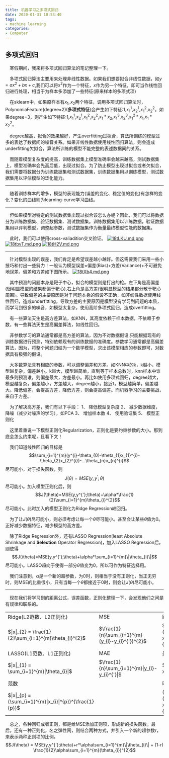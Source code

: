 ```yaml
---
title: 机器学习之多项式回归
date: 2020-01-31 10:53:40
tags:
- machine learning
categories: 
- Computer
---
```


## 多项式回归

&ensp;&ensp;寒假期间，我来将多项式回归算法的笔记整理一下。

&ensp;&ensp;多项式回归算法主要用来处理非线性数据。如果我们想要拟合非线性数据，如$y=ax^2+bx+c$,我们可以将$x^2$作为一个特征，$x$作为另一个特征，即可当作线性回归进行处理，相当于为样本多添加了一些特征(原来样本的多项式项)

&ensp;&ensp;在sklearn中，如果原样本有$x_{1},x_{2}$两个特征，调用多项式回归算法时，PolynomiaFeature(degree=2)(**多项式特征**)会产生如下特征:1,$x_{1}^{1}$,$x_{2}^{1}$,$x_{1}^{2}$,$x_{2}^{2}$。如果degree=3，则产生如下特征:1,$x_{1}^{1}$,$x_{2}^{1}$,$x_{1}^{2}$,$x_{2}^{2}$,$x_{1}*x_{2}$,$x_{1}^{3}$,$x_{2}^{3}$,$x_{1}^{2}*x_{1}$,$x_{1}*x_{2}^{2}$。

&ensp;&ensp;degree越高，拟合的效果越好，产生overfitting过拟合，算法所训练的模型过多的表达了数据间的噪音关系。如果非线性数据使用线性回归算法，则会造成underfitting欠拟合，算法所训练的模型不能完整的表述数据间的关系。

&ensp;&ensp;而随着模型复杂度的提高，训练数据集上模型准确率会越来越高，测试数据集上，模型准确率会先高后低，出现过拟合。为了防止模型出现过拟合或者欠拟合，我们需要将数据分为训练数据集和测试数据集，训练数据集用以训练模型，测试数据集用以评估模型的泛化能力。

***
&ensp;&ensp;随着训练样本的增多，模型的表现能力(误差的变化、稳定值的变化)有怎样的变化？变化的曲线则为learning-curve学习曲线。
***
&ensp;&ensp;但如果模型对特定的测试数据集出现过拟合该怎么办呢？因此，我们可以将数据分为训练数据集、验证数据集、测试数据集。训练数据集用以训练数据，验证数据集用以评判模型，调整超参数，测试数据集作为衡量最终模型性能的数据集。

&ensp;&ensp;此时，我们可以使用cross-valiadition交叉验证。
[![18tLKU.md.png](https://s2.ax1x.com/2020/02/01/18tLKU.md.png)](https://imgchr.com/i/18tLKU)
[![18tbvT.md.png](https://s2.ax1x.com/2020/02/01/18tbvT.md.png)](https://imgchr.com/i/18tbvT)
[![18tH2V.md.png](https://s2.ax1x.com/2020/02/01/18tH2V.md.png)](https://imgchr.com/i/18tH2V)


***
&ensp;&ensp;针对模型出现的误差，我们肯定是希望误差越小越好。但这需要我们采用一些小技巧和付出一些努力！一般认为模型误差=偏差(Bias)+方差(Variance)+不可避免地误差。偏差和方差如下图所示。
[![18tXb4.md.png](https://s2.ax1x.com/2020/02/01/18tXb4.md.png)](https://imgchr.com/i/18tXb4)

&ensp;&ensp;其中预测的问题本身是靶子中心，拟合的模型则是打出的枪。左下角是高偏差(很明显模型的结果都偏于靶心),右上角是高方差(很明显模型的结果都分散于靶心周围)。导致偏差的主要原因是对于问题本身的假设不正确，如非线性数据使用线性回归，造成underfitting。导致方差的主要原因是模型没有学习到问题的本质，而学习到很多的噪音，如模型太复杂，使用高阶多项式回归，造成overfitting。

&ensp;&ensp;有一些算法天生是高方差算法，如KNN，其高度依赖于样本数据，不依赖于参数，有一些算法天生是高偏差算法，如线性回归。

&ensp;&ensp;非参数学习的算法通常都是高方差的算法，因为不对数据假设,只能根据现有的训练数据进行预测，特别依赖现有的训练数据的准确度。参数学习通常都是高偏差算法，因为，将整个问题归结为一个数学模型，求出该模型相应的参数即可，对数据具有极强的假设。


&ensp;&ensp;大多数算法具有相应的参数，可以调整偏差和方差。如KNN中的k，k越小，模型越复杂，偏差越小。k越大，模型越简单，直到等于样本总数时，knn样本中谁最多则预测谁，则偏差最大，方差最小。再比如使用多项式回归，degree越大，模型越复杂，偏差越小，方差越大，degree越小，接近1，模型越简单，偏差越大。降低偏差，会提高方差，降低方差，则会提高偏差。而机器学习的主要挑战，来自于方差。

&ensp;&ensp;为了解决高方差，我们有以下手段：
1、 降低模型复杂度
2、 减少数据维度，降噪（减少对噪声的学习），如PCA
3、 增加样本数
4、 使用验证集
5、 模型正则化

&ensp;&ensp;这里着重说一下模型正则化Regularization，正则化是要约束参数的大小。那到底会怎么约束呢，且看下文！

&ensp;&ensp;我们知道线性回归的目标是
$$\sum_{i=1}^{m}(y^{i}-\theta_{0}-\theta_{1}x_{1}^{i}-\theta_{2}x_{2}^{i})-...\theta_{n}x_{n}^{i}$$
尽可能小，对于损失函数，则
$$J(\theta)=MSE(y,y^{'};\theta)$$
尽可能小。加入模型正则化后，则
$$J(\theta)=MSE(y,y^{'};\theta)+\alpha*\frac{1}{2}\sum_{i=1}^{m}\theta_{i}^{2}$$
尽可能小。此时加入的模型正则化为Ridge Regression岭回归。

&ensp;&ensp;为了让$J(\theta)$尽可能小，则必须考虑让每一个$\theta$尽可能小。甚至会让某些$\theta$值为0。正好减少数据特征，减少模型的高方差。

&ensp;&ensp;除了Ridge Regression外，还有LASSO Regression(least Absolute Shrinkage and **Selection** Operator Regression)，加入LASSO Regression后，则使得
$$J(\theta)=MSE(y,y^{'};\theta)+\alpha*\sum_{i=1}^{m}\|\theta_{i}\|$$
尽可能小。LASSO趋向于使得一部分$\theta$值变为0，所以可作为特征选择用。

&ensp;&ensp;我们注意到，$\alpha$是一个新的超参数，为0时，则相当于没有正则化，当正无穷时，则MSE的比重很小，只有当每一个$\theta$都接近于0时，则会让$J(\theta)$尽可能小。

***
&ensp;&ensp;现在我们将学习到的距离公式，误差函数，正则化整理一下，会发现他们之间是有规律和联系的。

|  |  |  |
| --- | --- | --- |
| Ridge(L2范数、L2正则化) | MSE | 欧拉距离 |
| $\|x\|_{2} = \frac{1}{2}\sum_{i=1}^{m}\theta_{i}^{2}$ | $\frac{1}{n}\sum_{i=1}^{m}(y_{i}-y_{i}^{'})^{2}$ | $(\sum_{i=1}^{m}(x_{i}^{1}-x_{i}^{2})^{2})^{\frac{1}{2}}$ |    |
| LASSO(L1范数、L1正则化) | MAE | 曼哈顿距离 |
| $\|x\|_{1} = \sum_{i=1}^{m}\|\theta_{i}\|$ | $\frac{1}{n}\sum_{i=1}^{m}\|y_{i}-y_{i}^{'}\|$ | $\sum_{i=1}^{m}\|x_{i}^{1}-x_{i}^{2}\|$ |      |
|范数|   |明可夫斯基距离|   |
| $\|x\|_{p} = (\sum_{i=1}^{m}\|x_{i}\|^{p})^{\frac{1}{p}}$ |   |($\sum_{i=1}^{m}(x_{i}^{1}-x_{i}^{2})^{p})^{\frac{1}{p}}$   |  

&ensp;&ensp;总之，各种回归或者正则，都是给MSE添加正则项，形成新的损失函数。最后，还有一种正则化，名之弹性网，则结合两种方式，并引入一个新的超参数r，来表示两种正则项的比例。
$$J(\theta) = MSE(y,y^{'};\theta)+r*\alpha\sum_{i=1}^{m}\|\theta_{i}\| + (1-r) \frac{1}{2}\alpha\sum_{i=1}^{m}(\theta_{i})^{2}$$
